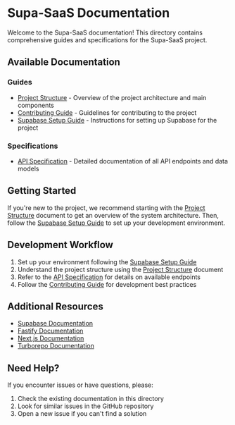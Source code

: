 # Supa-SaaS Documentation

Welcome to the Supa-SaaS documentation! This directory contains comprehensive guides and specifications for the Supa-SaaS project.

## Available Documentation

### Guides

- [Project Structure](./PROJECT_STRUCTURE.md) - Overview of the project architecture and main components
- [Contributing Guide](./CONTRIBUTING.md) - Guidelines for contributing to the project
- [Supabase Setup Guide](./SUPABASE_SETUP.md) - Instructions for setting up Supabase for the project

### Specifications

- [API Specification](./API_SPECIFICATION.md) - Detailed documentation of all API endpoints and data models

## Getting Started

If you're new to the project, we recommend starting with the [Project Structure](./PROJECT_STRUCTURE.md) document to get an overview of the system architecture. Then, follow the [Supabase Setup Guide](./SUPABASE_SETUP.md) to set up your development environment.

## Development Workflow

1. Set up your environment following the [Supabase Setup Guide](./SUPABASE_SETUP.md)
2. Understand the project structure using the [Project Structure](./PROJECT_STRUCTURE.md) document
3. Refer to the [API Specification](./API_SPECIFICATION.md) for details on available endpoints
4. Follow the [Contributing Guide](./CONTRIBUTING.md) for development best practices

## Additional Resources

- [Supabase Documentation](https://supabase.com/docs)
- [Fastify Documentation](https://www.fastify.io/docs/latest/)
- [Next.js Documentation](https://nextjs.org/docs)
- [Turborepo Documentation](https://turborepo.org/docs)

## Need Help?

If you encounter issues or have questions, please:

1. Check the existing documentation in this directory
2. Look for similar issues in the GitHub repository
3. Open a new issue if you can't find a solution 
